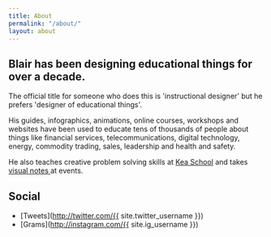 ```yaml
---
title: About
permalink: "/about/"
layout: about
---
```


## Blair has been designing educational things for over a decade.
The official title for someone who does this is 'instructional designer' but he prefers 'designer of educational things'.

His guides, infographics, animations, online courses, workshops and websites have been used to educate tens of thousands of people about things like financial services, telecommunications, digital technology, energy, commodity trading, sales, leadership and health and safety.

He also teaches creative problem solving skills at [Kea School](http://keaschool.com) and takes [visual notes ](/visual-note-taking) at events.

## Social
- [Tweets](http://twitter.com/{{ site.twitter_username }})
- [Grams](http://instagram.com/{{ site.ig_username }})
